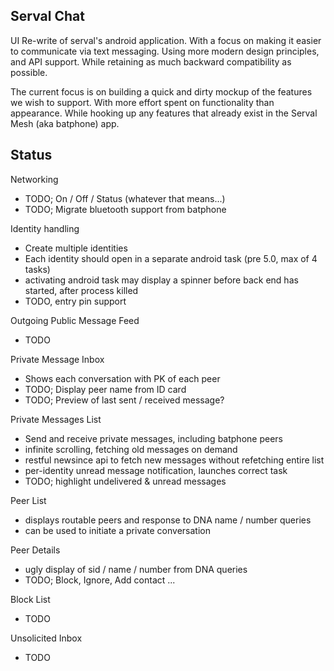 Serval Chat
-----------

UI Re-write of serval's android application. With a focus on making it easier to communicate via text messaging.
Using more modern design principles, and API support. While retaining as much backward compatibility as possible.

The current focus is on building a quick and dirty mockup of the features we wish to support. 
With more effort spent on functionality than appearance.
While hooking up any features that already exist in the Serval Mesh (aka batphone) app.


Status
------

Networking
- TODO; On / Off / Status (whatever that means...)
- TODO; Migrate bluetooth support from batphone

Identity handling
- Create multiple identities
- Each identity should open in a separate android task (pre 5.0, max of 4 tasks)
- activating android task may display a spinner before back end has started, after process killed
- TODO, entry pin support

Outgoing Public Message Feed
- TODO

Private Message Inbox
- Shows each conversation with PK of each peer
- TODO; Display peer name from ID card
- TODO; Preview of last sent / received message?

Private Messages List
- Send and receive private messages, including batphone peers
- infinite scrolling, fetching old messages on demand
- restful newsince api to fetch new messages without refetching entire list
- per-identity unread message notification, launches correct task
- TODO; highlight undelivered & unread messages

Peer List
- displays routable peers and response to DNA name / number queries
- can be used to initiate a private conversation

Peer Details
- ugly display of sid / name / number from DNA queries
- TODO; Block, Ignore, Add contact ...

Block List
- TODO

Unsolicited Inbox
- TODO

